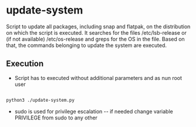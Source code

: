 # update-system

Script to update all packages, including snap and flatpak, on the distribution on which the script is executed.
It searches for the files /etc/lsb-release or (if not available) /etc/os-release and greps for the OS in the file. Based on that, the commands belonging to update the system are executed.

## Execution

- Script has to executed without additional parameters and as nun root user

```bash

python3 ./update-system.py

```

- sudo is used for privilege escalation
-- if needed change variable PRIVILEGE from sudo to any other
